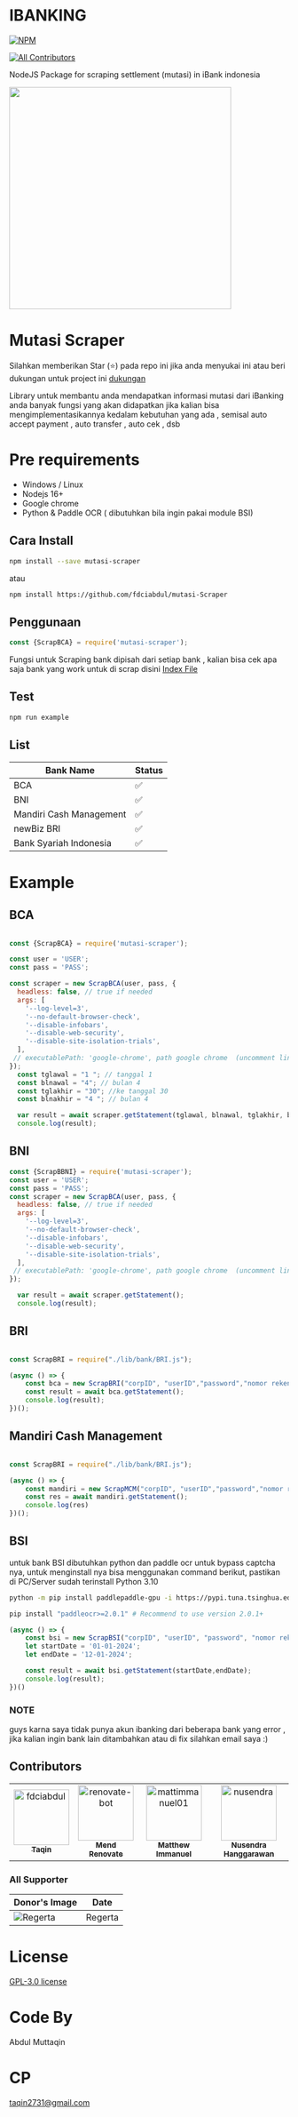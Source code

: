 

# IBANKING
[![NPM](https://nodei.co/npm/mutasi-scraper.png?compact=true)](https://npmjs.org/package/mutasi-scraper) 

[![All Contributors](https://img.shields.io/github/all-contributors/fdciabdul/mutasi-scraper?color=ee8449&style=flat-square)](#contributors)

NodeJS Package for scraping settlement (mutasi) in iBank indonesia

<img src="/assets/logo.png" width="400"></img>


# Mutasi Scraper

  Silahkan memberikan Star (⭐) pada repo ini jika anda menyukai ini 
 atau beri dukungan untuk project ini [dukungan](#dukungan)

Library untuk membantu anda mendapatkan informasi mutasi dari iBanking anda 
banyak fungsi yang akan didapatkan jika kalian bisa mengimplementasikannya kedalam kebutuhan yang ada , semisal auto accept payment , auto transfer , auto cek , dsb

# Pre requirements

 - Windows / Linux
 - Nodejs 16+
 - Google chrome
 - Python & Paddle OCR ( dibutuhkan bila ingin pakai module BSI)

## Cara Install

```bash
npm install --save mutasi-scraper
```

atau

```bash
npm install https://github.com/fdciabdul/mutasi-Scraper
```


## Penggunaan

```javascript
const {ScrapBCA} = require('mutasi-scraper');
```

Fungsi untuk Scraping bank dipisah dari setiap bank , kalian bisa cek apa saja bank yang work untuk di scrap 
disini [Index File](https://github.com/fdciabdul/mutasi-scraper/blob/main/index.js)

## Test

```bash
npm run example
```
## List 
| Bank Name | Status |
| --- | --- | 
|BCA| ✅|
|BNI|✅|
|Mandiri Cash Management|✅|
|newBiz BRI|✅|
| Bank Syariah Indonesia |✅|


# Example

## BCA

```javascript

const {ScrapBCA} = require('mutasi-scraper');

const user = 'USER';
const pass = 'PASS';

const scraper = new ScrapBCA(user, pass, {
  headless: false, // true if needed
  args: [
    '--log-level=3', 
    '--no-default-browser-check',
    '--disable-infobars',
    '--disable-web-security',
    '--disable-site-isolation-trials',
  ],
 // executablePath: 'google-chrome', path google chrome  (uncomment line ini jika tidak diperlukan)  tapi direkomendasikan menggunakan google chrome 
});
  const tglawal = "1 "; // tanggal 1
  const blnawal = "4"; // bulan 4
  const tglakhir = "30"; //ke tanggal 30
  const blnakhir = "4 "; // bulan 4

  var result = await scraper.getStatement(tglawal, blnawal, tglakhir, blnakhir);
  console.log(result);
```

## BNI

```javascript
const {ScrapBBNI} = require('mutasi-scraper');
const user = 'USER';
const pass = 'PASS';
const scraper = new ScrapBCA(user, pass, {
  headless: false, // true if needed
  args: [
    '--log-level=3', 
    '--no-default-browser-check',
    '--disable-infobars',
    '--disable-web-security',
    '--disable-site-isolation-trials',
  ],
 // executablePath: 'google-chrome', path google chrome  (uncomment line ini jika tidak diperlukan)  tapi direkomendasikan menggunakan google chrome 
});

  var result = await scraper.getStatement();
  console.log(result);
```

## BRI

```javascript

const ScrapBRI = require("./lib/bank/BRI.js");

(async () => {
    const bca = new ScrapBRI("corpID", "userID","password","nomor rekening","wit.ai apikey");
    const result = await bca.getStatement();
    console.log(result);
})();
```
## Mandiri Cash Management

```javascript

const ScrapBRI = require("./lib/bank/BRI.js");

(async () => {
    const mandiri = new ScrapMCM("corpID", "userID","password","nomor rekening");
    const res = await mandiri.getStatement();
    console.log(res)
})();
```
## BSI
untuk bank BSI dibutuhkan python dan paddle ocr untuk bypass captcha nya, untuk menginstall nya bisa menggunakan command berikut, pastikan di PC/Server sudah terinstall Python 3.10

```bash
python -m pip install paddlepaddle-gpu -i https://pypi.tuna.tsinghua.edu.cn/simple

pip install "paddleocr>=2.0.1" # Recommend to use version 2.0.1+

```
```javascript
(async () => {
    const bsi = new ScrapBSI("corpID", "userID", "password", "nomor rekening");
    let startDate = '01-01-2024'; 
    let endDate = '12-01-2024';  

    const result = await bsi.getStatement(startDate,endDate);
    console.log(result);
})()
```

### NOTE 

guys karna saya tidak punya akun ibanking dari beberapa bank yang error , jika kalian ingin bank lain ditambahkan atau di fix silahkan email saya :)

## Contributors

<!-- readme: contributors -start -->
<table>
<tr>
    <td align="center">
        <a href="https://github.com/fdciabdul">
            <img src="https://avatars.githubusercontent.com/u/31664438?v=4" width="100;" alt="fdciabdul"/>
            <br />
            <sub><b>Taqin</b></sub>
        </a>
    </td>
    <td align="center">
        <a href="https://github.com/renovate-bot">
            <img src="https://avatars.githubusercontent.com/u/25180681?v=4" width="100;" alt="renovate-bot"/>
            <br />
            <sub><b>Mend Renovate</b></sub>
        </a>
    </td>
    <td align="center">
        <a href="https://github.com/mattimmanuel01">
            <img src="https://avatars.githubusercontent.com/u/41610158?v=4" width="100;" alt="mattimmanuel01"/>
            <br />
            <sub><b>Matthew Immanuel</b></sub>
        </a>
    </td>
    <td align="center">
        <a href="https://github.com/nusendra">
            <img src="https://avatars.githubusercontent.com/u/8466308?v=4" width="100;" alt="nusendra"/>
            <br />
            <sub><b>Nusendra Hanggarawan</b></sub>
        </a>
    </td></tr>
</table>
<!-- readme: contributors -end -->

### All Supporter 

| Donor's Image                                      |Date       |
|---------------------------------------------------|--------------|
| ![Regerta](https://avatars.githubusercontent.com/u/19641375?s=96&v=4) | Regerta     | 



# License

[GPL-3.0 license](https://github.com/fdciabdul/mutasi-scraper/blob/main/LICENSE)

# Code By
 Abdul Muttaqin
# CP 
taqin2731@gmail.com



